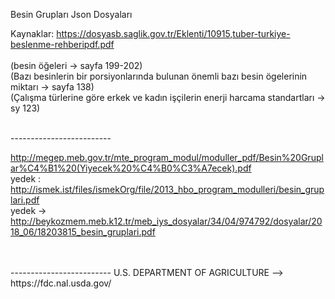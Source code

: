 Besin Grupları Json Dosyaları

Kaynaklar:
https://dosyasb.saglik.gov.tr/Eklenti/10915,tuber-turkiye-beslenme-rehberipdf.pdf  
<br>(besin öğeleri -> sayfa 199-202) 
<br>(Bazı besinlerin bir porsiyonlarında bulunan önemli bazı besin ögelerinin miktarı -> sayfa 138)
<br>(Çalışma türlerine göre erkek ve kadın işçilerin enerji harcama standartları -> sy 123)

<br>-------------------------

http://megep.meb.gov.tr/mte_program_modul/moduller_pdf/Besin%20Gruplar%C4%B1%20(Yiyecek%20%C4%B0%C3%A7ecek).pdf
<br>
yedek : http://ismek.ist/files/ismekOrg/file/2013_hbo_program_modulleri/besin_gruplari.pdf
<br>
yedek -> http://beykozmem.meb.k12.tr/meb_iys_dosyalar/34/04/974792/dosyalar/2018_06/18203815_besin_gruplari.pdf

<br>
<br>-------------------------
U.S. DEPARTMENT OF AGRICULTURE --> https://fdc.nal.usda.gov/
